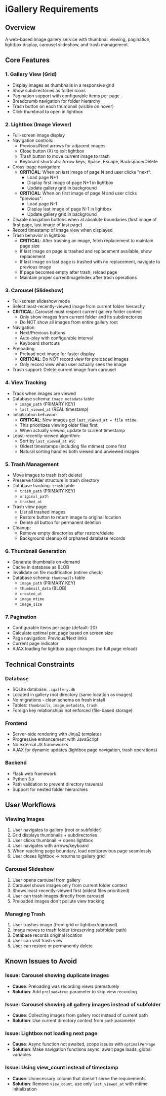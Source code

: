 # iGallery Requirements

## Overview
A web-based image gallery service with thumbnail viewing, pagination, lightbox display, carousel slideshow, and trash management.

## Core Features

### 1. Gallery View (Grid)
- Display images as thumbnails in a responsive grid
- Show subdirectories as folder icons
- Pagination support with configurable items per page
- Breadcrumb navigation for folder hierarchy
- Trash button on each thumbnail (visible on hover)
- Click thumbnail to open in lightbox

### 2. Lightbox (Image Viewer)
- Full-screen image display
- Navigation controls:
  - Previous/Next arrows for adjacent images
  - Close button (X) to exit lightbox
  - Trash button to move current image to trash
  - Keyboard shortcuts: Arrow keys, Space, Escape, Backspace/Delete
- Cross-page navigation:
  - **CRITICAL**: When on last image of page N and user clicks "next":
    - Load page N+1
    - Display first image of page N+1 in lightbox
    - Update gallery grid in background
  - **CRITICAL**: When on first image of page N and user clicks "previous":
    - Load page N-1
    - Display last image of page N-1 in lightbox
    - Update gallery grid in background
- Disable navigation buttons when at absolute boundaries (first image of first page, last image of last page)
- Record timestamp of image view when displayed
- Trash behavior in lightbox:
  - **CRITICAL**: After trashing an image, fetch replacement to maintain page size
  - If last image on page is trashed and replacement available, show replacement
  - If last image on last page is trashed with no replacement, navigate to previous image
  - If page becomes empty after trash, reload page
  - Maintain proper currentImageIndex after trash operations

### 3. Carousel (Slideshow)
- Full-screen slideshow mode
- Select least-recently-viewed image from current folder hierarchy
- **CRITICAL**: Carousel must respect current gallery folder context
  - Only show images from current folder and its subdirectories
  - Do NOT show all images from entire gallery root
- Navigation:
  - Next/Previous buttons
  - Auto-play with configurable interval
  - Keyboard shortcuts
- Preloading:
  - Preload next image for faster display
  - **CRITICAL**: Do NOT record view for preloaded images
  - Only record view when user actually sees the image
- Trash support: Delete current image from carousel

### 4. View Tracking
- Track when images are viewed
- Database schema: `image_metadata` table
  - `image_path` (PRIMARY KEY)
  - `last_viewed_at` (REAL timestamp)
- Initialization behavior:
  - **CRITICAL**: New images get `last_viewed_at = file mtime`
  - This prioritizes viewing older files first
  - When actually viewed, update to current timestamp
- Least-recently-viewed algorithm:
  - Sort by `last_viewed_at ASC`
  - Oldest timestamps (including file mtimes) come first
  - Natural sorting handles both viewed and unviewed images

### 5. Trash Management
- Move images to trash (soft delete)
- Preserve folder structure in trash directory
- Database tracking: `trash` table
  - `trash_path` (PRIMARY KEY)
  - `original_path`
  - `trashed_at`
- Trash view page:
  - List all trashed images
  - Restore button to return image to original location
  - Delete all button for permanent deletion
- Cleanup:
  - Remove empty directories after restore/delete
  - Background cleanup of orphaned database records

### 6. Thumbnail Generation
- Generate thumbnails on-demand
- Cache in database as BLOB
- Invalidate on file modification (mtime check)
- Database schema: `thumbnails` table
  - `image_path` (PRIMARY KEY)
  - `thumbnail_data` (BLOB)
  - `created_at`
  - `image_mtime`
  - `image_size`

### 7. Pagination
- Configurable items per page (default: 20)
- Calculate optimal per_page based on screen size
- Page navigation: Previous/Next links
- Current page indicator
- AJAX loading for lightbox page changes (no full page reload)

## Technical Constraints

### Database
- SQLite database: `.igallery.db`
- Located in gallery root directory (same location as images)
- No migrations - clean schema on fresh install
- Tables: `thumbnails`, `image_metadata`, `trash`
- Foreign key relationships not enforced (file-based storage)

### Frontend
- Server-side rendering with Jinja2 templates
- Progressive enhancement with JavaScript
- No external JS frameworks
- AJAX for dynamic updates (lightbox page navigation, trash operations)

### Backend
- Flask web framework
- Python 3.x
- Path validation to prevent directory traversal
- Support for nested folder hierarchies

## User Workflows

### Viewing Images
1. User navigates to gallery (root or subfolder)
2. Grid displays thumbnails + subdirectories
3. User clicks thumbnail → opens lightbox
4. User navigates with arrows/keyboard
5. When reaching page boundary, load next/previous page seamlessly
6. User closes lightbox → returns to gallery grid

### Carousel Slideshow
1. User opens carousel from gallery
2. Carousel shows images only from current folder context
3. Shows least-recently-viewed first (oldest files prioritized)
4. User can trash images directly from carousel
5. Preloaded images don't pollute view tracking

### Managing Trash
1. User trashes image (from grid or lightbox/carousel)
2. Image moves to trash folder (preserving subfolder path)
3. Database records original location
4. User can visit trash view
5. User can restore or permanently delete

## Known Issues to Avoid

### Issue: Carousel showing duplicate images
- **Cause**: Preloading was recording views prematurely
- **Solution**: Add `preload=true` parameter to skip view recording

### Issue: Carousel showing all gallery images instead of subfolder
- **Cause**: Collecting images from gallery root instead of current path
- **Solution**: Use current directory context from `path` parameter

### Issue: Lightbox not loading next page
- **Cause**: Async function not awaited, scope issues with `optimalPerPage`
- **Solution**: Make navigation functions async, await page loads, global variables

### Issue: Using view_count instead of timestamp
- **Cause**: Unnecessary column that doesn't serve the requirements
- **Solution**: Remove `view_count`, use only `last_viewed_at` with mtime initialization
